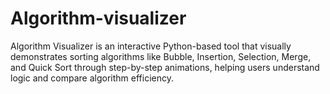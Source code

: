# Algorithm-visualizer
Algorithm Visualizer is an interactive Python-based tool that visually demonstrates sorting algorithms like Bubble, Insertion, Selection, Merge, and Quick Sort through step-by-step animations, helping users understand logic and compare algorithm efficiency.
